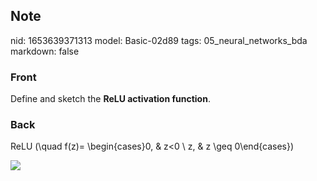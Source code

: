 ## Note
nid: 1653639371313
model: Basic-02d89
tags: 05_neural_networks_bda
markdown: false

### Front
Define and sketch the <b>ReLU activation function</b>.

### Back
ReLU \(\quad f(z)= \begin{cases}0, & z<0 \\ z, & z \geq 0\end{cases}\)

<img src="paste-f1fd8fcfc190b01eaafee8b02ef85a3673d331b4.jpg">
